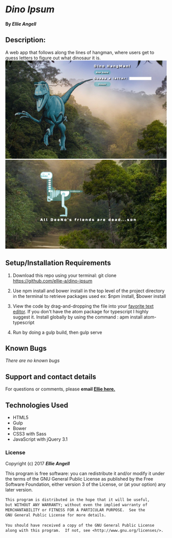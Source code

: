 # _Dino Ipsum_



#### By _**Ellie Angell**_

<!-- ![screenshot](Screen Shot.png) -->


## Description:
A web app that follows along the lines of hangman, where users get to guess letters to figure out what dinosaur it is.
![screenshot](shot2.png)
![screenshot](shot3.png)


## Setup/Installation Requirements

1. Download this repo using your terminal: git clone https://github.com/ellie-a/dino-ipsum

2. Use npm install and bower install in the top level of the project directory in the terminal  to retrieve packages used ex:
    $npm install, $bower install

3. View the code by drag-and-dropping the file into your [favorite text editor](https://atom.io).
    If you don't have the atom package for typescript I highly suggest it. Install globally by using the command : apm install atom-typescript

4. Run by doing a gulp build, then gulp serve



## Known Bugs

_There are no known bugs_

## Support and contact details

For questions or comments, please __email  [Ellie here.](elliea915@gmail.com)__

## Technologies Used

* HTML5
* Gulp
* Bower
* CSS3 with Sass
* JavaScript with jQuery 3.1

### License

Copyright (c) 2017 **_Ellie Angell_**

This program is free software: you can redistribute it and/or modify
    it under the terms of the GNU General Public License as published by
    the Free Software Foundation, either version 3 of the License, or
    (at your option) any later version.

    This program is distributed in the hope that it will be useful,
    but WITHOUT ANY WARRANTY; without even the implied warranty of
    MERCHANTABILITY or FITNESS FOR A PARTICULAR PURPOSE.  See the
    GNU General Public License for more details.

    You should have received a copy of the GNU General Public License
    along with this program.  If not, see <http://www.gnu.org/licenses/>.
